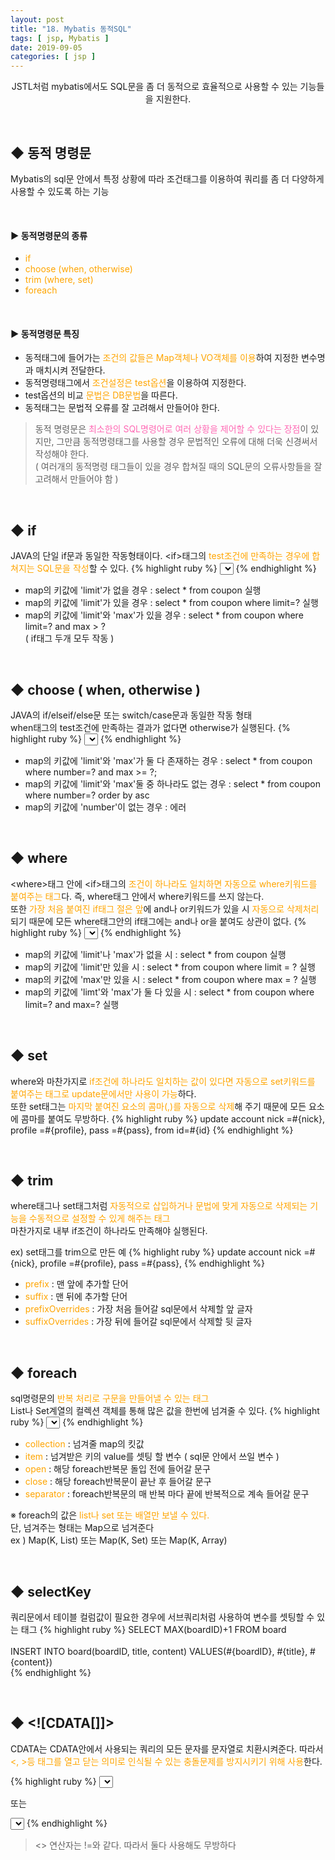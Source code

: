 ```yaml
---
layout: post
title: "18. Mybatis 동적SQL"
tags: [ jsp, Mybatis ]
date: 2019-09-05
categories: [ jsp ]
---
```


<p align="center">
    JSTL처럼 mybatis에서도 SQL문을 좀 더 동적으로 효율적으로 사용할 수 있는 기능들을 지원한다.
</p><br/>

## ◆ 동적 명령문
Mybatis의 sql문 안에서 특정 상황에 따라 조건태그를 이용하여 쿼리를 좀 더 다양하게 사용할 수 있도록 하는 기능 

<br/>

#### ▶ 동적명령문의 종류
- <font color="orange">if</font>
- <font color="orange">choose (when, otherwise)</font>
- <font color="orange">trim (where, set)</font>
- <font color="orange">foreach</font>

<br/>

#### ▶ 동적명령문 특징
- 동적태그에 들어가는 <font color="orange">조건의 값들은 Map객체나 VO객체를 이용</font>하여 지정한 변수명과 매치시켜 전달한다.
- 동적명령태그에서 <font color="orange">조건설정은 test옵션</font>을 이용하여 지정한다.
- test옵션의 비교 <font color="orange">문법은 DB문법</font>을 따른다.
- 동적태그는 문법적 오류를 잘 고려해서 만들어야 한다.

> 동적 명령문은 <font color="hotpink">최소한의 SQL명령어로 여러 상황을 제어할 수 있다는 장점</font>이 있지만, 그만큼 동적명령태그를 사용할 경우 문법적인 오류에 대해 더욱 신경써서 작성해야 한다.<br/>
( 여러개의 동적명령 태그들이 있을 경우 합쳐질 때의 SQL문의 오류사항들을 잘 고려해서 만들어야 함 )

<br/>

## ◆ if 
JAVA의 단일 if문과 동일한 작동형태이다. &lt;if>태그의 <font color="orange">test조건에 만족하는 경우에 합쳐지는 SQL문을 작성</font>할 수 있다.
{% highlight ruby %}
<select id="searchCoupons" resultType="hashmap">
    select * from coupon
    <if test="limit != null">
        where limit=#{limit}
    </if>
    <if test="limit != null and max != null">
        and max &gt;= #{max}
    </if>
</select>
{% endhighlight %}
- map의 키값에 'limit'가 없을 경우 : select * from coupon 실행
- map의 키값에 'limit'가 있을 경우 : select * from coupon where limit=? 실행
- map의 키값에 'limit'와 'max'가 있을 경우 : select * from coupon where limit=? and max &gt; ?
<br/>( if태그 두개 모두 작동 )

<br/>


## ◆ choose ( when, otherwise )
JAVA의 if/elseif/else문 또는 switch/case문과 동일한 작동 형태<br/>
when태그의 test조건에 만족하는 결과가 없다면 otherwise가 실행된다.
{% highlight ruby %}
<select id="searchCoupons" resultType="hashmap">
    select * from coupon where number=#{number}
    <choose>
        <when test="limit != null and max != null">
            and max &gt;=#{max}
        </when>
        <otherwise>
            order by asc
        </otherwise>
    </choose>
</select>
{% endhighlight %}
- map의 키값에 'limit'와 'max'가 둘 다 존재하는 경우 : select * from coupon where number=? and max &gt;= ?;
- map의 키값에 'limit'와 'max'둘 중 하나라도 없는 경우 : select * from coupon where number=? order by asc
- map의 키값에 'number'이 없는 경우 : 에러

<br/>

## ◆ where
&lt;where>태그 안에 &lt;if>태그의 <font color="orange">조건이 하나라도 일치하면 자동으로 where키워드를 붙여주는 태그</font>다. 즉, where태그 안에서 where키워드를 쓰지 않는다.
<br/> 또한 <font color="orange">가장 처음 붙여진 if태그 절은 앞</font>에 and나 or키워드가 있을 시 <font color="orange">자동으로 삭제처리</font> 되기 때문에 모든 where태그안의 if태그에는 and나 or을 붙여도 상관이 없다.
{% highlight ruby %}
<select id="findlog_2" resultType="hashmap">
    select * from coupon
    <where>
        <if test="limit != null">
            and limit = #{limit}
        </if>
        <if test="max != null">
            and max = #{max}
        </if>
    </where>
</select>
{% endhighlight %}
- map의 키값에 'limit'나 'max'가 없을 시 : select * from coupon 실행
- map의 키값에 'limit'만 있을 시 : select * from coupon where limit = ? 실행
- map의 키값에 'max'만 있을 시 : select * from coupon where max = ? 실행
- map의 키값에 'limt'와 'max'가 둘 다 있을 시 : select * from coupon where limit=? and max=? 실행

<br/>

## ◆ set
where와 마찬가지로 <font color="orange">if조건에 하나라도 일치하는 값이 있다면 자동으로 set키워드를 붙여주는 태그로 update문에서만 사용이 가능</font>하다.<br/>
또한 set태그는 <font color="orange">마지막 붙여진 요소의 콤마(,)를 자동으로 삭제</font>해 주기 때문에 모든 요소에 콤마를 붙여도 무방하다.
{% highlight ruby %}
<update id="updateAccount">
    update account
    <set>
        <if test="nick != null">nick =#{nick},</if>
        <if test="profile != null">profile =#{profile},</if>
        <if test="pass != null">pass =#{pass},</if>
    </set>
    from id=#{id}
</update>
{% endhighlight %}

<br/>

## ◆ trim
where태그나 set태그처럼 <font color="orange">자동적으로 삽입하거나 문법에 맞게 자동으로 삭제되는 기능을 수동적으로 설정할 수 있게 해주는 태그</font><br/>
마찬가지로 내부 if조건이 하나라도 만족해야 실행된다.
<br/>
    
ex) set태그를 trim으로 만든 예
{% highlight ruby %}
<update id="updateAccount2">
    update account
    <trim prefix="set" suffix="" prefixOverrides=" " suffixOverrides=",">
        <if test="nick != null">nick =#{nick},</if>
        <if test="profile != null">profile =#{profile},</if>
        <if test="pass != null">pass =#{pass},</if>
    </trim>
</update>
{% endhighlight %}

- <font color="orange">prefix</font> : 맨 앞에 추가할 단어
- <font color="orange">suffix</font> : 맨 뒤에 추가할 단어
- <font color="orange">prefixOverrides</font> : 가장 처음 들어갈 sql문에서 삭제할 앞 글자
- <font color="orange">suffixOverrides</font> : 가장 뒤에 들어갈 sql문에서 삭제할 뒷 글자

<br/>

## ◆ foreach
sql명령문의 <font color="orange">반복 처리로 구문을 만들어낼 수 있는 태그</font><br/>
List나 Set계열의 컬렉션 객체를 통해 많은 값을 한번에 넘겨줄 수 있다.
{% highlight ruby %}
<select id="findroom" resultType="hashmap">
    select * from chatroom
    <if test="cate2 != null">
        where cate2 in
        <foreach collection="cate2" item="c" open="(" close=")" separator=",">
            #{c}
        </foreach>
    </if>
</select>
{% endhighlight %}
- <font color="orange">collection</font> : 넘겨줄 map의 킷값
- <font color="orange">item</font> : 넘겨받은 키의 value를 셋팅 할 변수 ( sql문 안에서 쓰일 변수 )
- <font color="orange">open</font> : 해당 foreach반복문 돌입 전에 들어갈 문구
- <font color="orange">close</font> : 해당 foreach반복문이 끝난 후 들어갈 문구
- <font color="orange">separator</font> : foreach반복문의 매 반복 마다 끝에 반복적으로 계속 들어갈 문구

※ foreach의 값은 <font color="orange">list나 set 또는 배열만 보낼 수 있다.</font><br/>
단, 넘겨주는 형태는 Map으로 넘겨준다<br/>
ex ) Map(K, List) 또는 Map(K, Set)  또는 Map(K, Array)

<br/>

## ◆ selectKey
쿼리문에서 테이블 컬럼값이 필요한 경우에 서브쿼리처럼 사용하여 변수를 셋팅할 수 있는 태그
{% highlight ruby %}
<insert id="insertBoard" parameterType="Board">
    <selectKey resultType="string" keyProperty="boardID" order="BEFORE">
        SELECT MAX(boardID)+1 FROM board        
    </selectKey>    
    INSERT INTO board(boardID, title, content)
    VALUES(#{boardID}, #{title}, #{content})
</insert>  
{% endhighlight %}

<br/>

## ◆ &lt;![CDATA[]]>
CDATA는 CDATA안에서 사용되는 쿼리의 모든 문자를 문자열로 치환시켜준다. 따라서 <font color="orange">&lt;, &gt;등 태그를 열고 닫는 의미로 인식될 수 있는 충돌문제를 방지시키기 위해 사용</font>한다.

{% highlight ruby %}
<select id="findAll" resultMap="MemberResultMap">
    <![CDATA[
        select * from employees where salary > 100
    ]]>
</select>

또는

<select id="findAll" resultMap="MemberResultMap">
    select *
    from employees
    where salary <![CDATA[>]]> 100
</select>
{% endhighlight %}

> &lt;&gt; 연산자는 !=와 같다. 따라서 둘다 사용해도 무방하다

<br/>